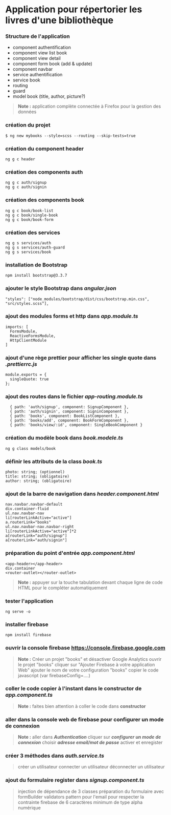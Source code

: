 # Application pour répertorier les livres d'une bibliothèque

### Structure de l'application

- component authentification
- component view list book
- component view detail
- component form book (add & update)
- component navbar
- service authentification
- service book
- routing
- guard
- model book (title, author, picture?)

> **Note :** application complète connectée à Firefox pour la gestion des données

### création du projet

```
$ ng new mybooks --style=scss --routing --skip-tests=true
```

### création du component header

```
ng g c header
```

### création des components auth

```
ng g c auth/signup
ng g c auth/signin
```

### création des components book

```
ng g c book/book-list
ng g c book/single-book
ng g c book/book-form
```

### création des services

```
ng g s services/auth
ng g s services/auth-guard
ng g s services/book
```

### installation de Bootstrap

```
npm install bootstrap@3.3.7
```

### ajouter le style Bootstrap dans **_angular.json_**

```
"styles": ["node_modules/bootstrap/dist/css/bootstrap.min.css", "src/styles.scss"],
```

### ajout des modules forms et http dans **_app.module.ts_**

```
imports: [
  FormsModule,
  ReactiveFormsModule,
  HttpClientModule
]
```

### ajout d'une rège prettier pour afficher les single quote dans **_.prettierrc.js_**

```
module.exports = {
  singleQuote: true
};
```

### ajout des routes dans le fichier **_app-routing.module.ts_**

```
  { path: 'auth/signup', component: SignupComponent },
  { path: 'auth/signin', component: SigninComponent },
  { path: 'books', component: BookListComponent },
  { path: 'books/add', component: BookFormComponent },
  { path: 'books/view/:id', component: SingleBookComponent }
```

### création du modèle book dans **_book.modele.ts_**

```
ng g class models/book
```

### définir les attributs de la class **_book.ts_**

```
photo: string; (optionnel)
title: string; (obligatoire)
author: string; (obligatoire)
```

### ajout de la barre de navigation dans **_header.component.html_**

```
nav.navbar.navbar-default
div.container-fluid
ul.nav.navbar-nav
li[routerLinkActive="active"]
a.routerLink="books"
ul.nav.navbar-nav.navbar-right
li[routerLinkActive="active"]*2
a[routerLink="auth/signup"]
a[routerLink="auth/signin"]
```

### préparation du point d'entrée **_app.component.html_**

```
<app-header></app-header>
div.container
<router-outlet></router-outlet>
```

> **Note :** appuyer sur la touche tabulation devant chaque ligne de code HTML pour le compléter automatiquement

### tester l'application

```
ng serve -o
```

### installer firebase

```
npm install firebase
```

### ouvrir la console firebase https://console.firebase.google.com

> **Note :** Créer un projet "books" et désactiver Google Analytics
> ouvrir le projet "books"
> cliquer sur "Ajouter Firebase à votre application Web"
> ajouter le nom de votre configuration "books"
> copier le code javascript (var firebaseConfig=....)

### coller le code copier à l'instant dans le constructor de **_app.component.ts_**

> **Note :** faites bien attention à coller le code dans **constructor**

### aller dans la console web de firebase pour configurer un mode de connexion

> **Note :** aller dans **_Authentication_**
> cliquer sur **_configurer un mode de connexion_**
> choisir **_adresse email/mot de passe_**
> activer et enregister

### créer 3 méthodes dans **_auth.service.ts_**

> créer un utilisateur
> connecter un utilisateur
> déconnecter un utilisateur

### ajout du formulaire register dans **_signup.component.ts_**

> injection de dépendance de 3 classes
> préparation du formulaire avec formBuilder
> validators pattern pour l'email pour respecter la contrainte firebase de 6 caractères minimum de type alpha numérique
